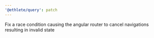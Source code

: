 ```yaml
---
'@ethlete/query': patch
---
```


Fix a race condition causing the angular router to cancel navigations resulting in invalid state
